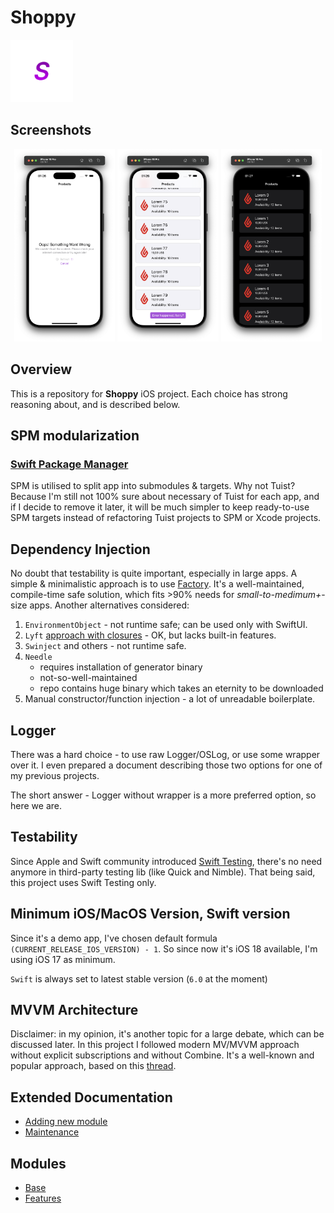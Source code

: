 # Shoppy
<img src="App/Resources/Assets.xcassets/AppIcon.appiconset/AppIcon_iOS_Any.png" style="height: 100px"/>

## Screenshots
<p align="middle">
  <img src="DemoScreenshots/content-unavailable.png" width="32%" />
  <img src="DemoScreenshots/nextpage-error.png" width="32%" />
  <img src="DemoScreenshots/dark-theme.png" width="32%" />
</p>

## Overview
This is a repository for **Shoppy** iOS project.
Each choice has strong reasoning about, and is described below.

## SPM modularization
### [Swift Package Manager](https://www.swift.org/documentation/package-manager/)
SPM is utilised to split app into submodules & targets. Why not Tuist?
Because I'm still not 100% sure about necessary of Tuist for each app, and if I decide to remove it later,
it will be much simpler to keep ready-to-use SPM targets instead of refactoring Tuist projects to SPM or Xcode projects.

## Dependency Injection
No doubt that testability is quite important, especially in large apps.
A simple & minimalistic approach is to use [Factory](https://github.com/hmlongco/Factory).
It's a well-maintained, compile-time safe solution, which fits >90% needs for _small-to-medimum+_-size apps.
Another alternatives considered:
1. `EnvironmentObject` - not runtime safe; can be used only with SwiftUI.
2. `Lyft` [approach with closures](https://noahgilmore.com/blog/swift-dependency-injection/) - OK, but lacks built-in features.
3. `Swinject` and others - not runtime safe.
4. `Needle`
   - requires installation of generator binary
   - not-so-well-maintained
   - repo contains huge binary which takes an eternity to be downloaded
5. Manual constructor/function injection - a lot of unreadable boilerplate.

## Logger
There was a hard choice - to use raw Logger/OSLog, or use some wrapper over it.
I even prepared a document describing those two options for one of my previous projects.

The short answer - Logger without wrapper is a more preferred option, so here we are.

## Testability
Since Apple and Swift community introduced [Swift Testing](https://developer.apple.com/xcode/swift-testing/),
there's no need anymore in third-party testing lib (like Quick and Nimble).
That being said, this project uses Swift Testing only.

## Minimum iOS/MacOS Version, Swift version
Since it's a demo app, I've chosen default formula `(CURRENT_RELEASE_IOS_VERSION) - 1`.
So since now it's iOS 18 available, I'm using iOS 17 as minimum.

`Swift` is always set to latest stable version (`6.0` at the moment)

## MVVM Architecture
Disclaimer: in my opinion, it's another topic for a large debate, which can be discussed later.
In this project I followed modern MV/MVVM approach without explicit subscriptions and without Combine.
It's a well-known and popular approach, based on this [thread](https://forums.developer.apple.com/forums/thread/699003).

## Extended Documentation
- [Adding new module](Docs/adding_new_module.md)
- [Maintenance](Docs/maintenance.md)

## Modules
- [Base](Packages/Base/README.md)
- [Features](Packages/Features/README.md)

